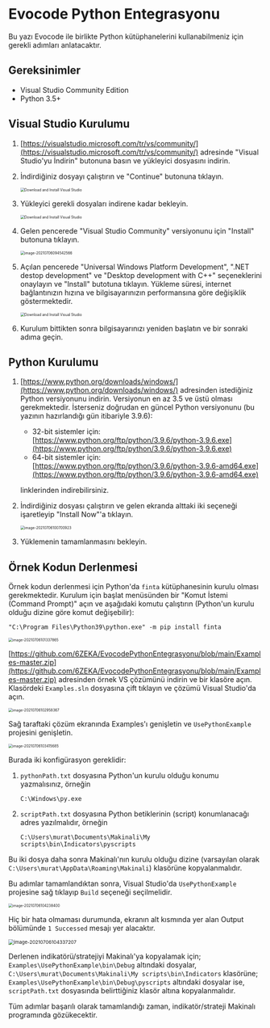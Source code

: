 # Evocode Python Entegrasyonu

Bu yazı Evocode ile birlikte Python kütüphanelerini kullanabilmeniz için gerekli adımları anlatacaktır.

## Gereksinimler

* Visual Studio Community Edition
* Python 3.5+

## Visual Studio Kurulumu

1. [https://visualstudio.microsoft.com/tr/vs/community/](https://visualstudio.microsoft.com/tr/vs/community/) adresinde "Visual Studio'yu İndirin" butonuna basın ve yükleyici dosyasını indirin.

2. İndirdiğiniz dosyayı çalıştırın ve "Continue" butonuna tıklayın.

   <img src="https://www.guru99.com/images/c-sharp-net/image003.png" alt="Download and Install Visual Studio" style="zoom:50%;" />

3. Yükleyici gerekli dosyaları indirene kadar bekleyin.

   <img src="https://www.guru99.com/images/c-sharp-net/image004.png" alt="Download and Install Visual Studio" style="zoom:50%;" />

4. Gelen pencerede "Visual Studio Community" versiyonunu için "Install" butonuna tıklayın.

   <img src="C:\Users\murat\AppData\Roaming\Typora\typora-user-images\image-20210706094542566.png" alt="image-20210706094542566" style="zoom:50%;" />

5. Açılan pencerede "Universal Windows Platform Development", ".NET destop development" ve "Desktop development with C++" seçeneklerini onaylayın ve "Install" butotuna tıklayın. Yükleme süresi, internet bağlantınızın hızına ve bilgisayarınızın performansına göre değişiklik göstermektedir.

   <img src="https://www.guru99.com/images/c-sharp-net/image006.png" alt="Download and Install Visual Studio" style="zoom:50%;" />

6. Kurulum bittikten sonra bilgisayarınızı yeniden başlatın ve bir sonraki adıma geçin.

## Python Kurulumu

1. [https://www.python.org/downloads/windows/](https://www.python.org/downloads/windows/) adresinden istediğiniz Python versiyonunu indirin. Versiyonun en az 3.5 ve üstü olması gerekmektedir. İsterseniz doğrudan en güncel Python versiyonunu (bu yazının hazırlandığı gün itibariyle 3.9.6):

   * 32-bit sistemler için: [https://www.python.org/ftp/python/3.9.6/python-3.9.6.exe](https://www.python.org/ftp/python/3.9.6/python-3.9.6.exe)
   * 64-bit sistemler için: [https://www.python.org/ftp/python/3.9.6/python-3.9.6-amd64.exe](https://www.python.org/ftp/python/3.9.6/python-3.9.6-amd64.exe)

   linklerinden indirebilirsiniz.

2. İndirdiğiniz dosyası çalıştırın ve gelen ekranda alttaki iki seçeneği işaretleyip "Install Now"'a tıklayın.

   <img src="C:\Users\murat\AppData\Roaming\Typora\typora-user-images\image-20210706100700923.png" alt="image-20210706100700923" style="zoom:50%;" />

   

3. Yüklemenin tamamlanmasını bekleyin.

## Örnek Kodun Derlenmesi

Örnek kodun derlenmesi için Python'da `finta` kütüphanesinin kurulu olması gerekmektedir. Kurulum için başlat menüsünden bir "Komut İstemi (Command Prompt)" açın ve aşağıdaki komutu çalıştırın (Python'un kurulu olduğu dizine göre komut değişebilir):

``````
"C:\Program Files\Python39\python.exe" -m pip install finta
``````

<img src="C:\Users\murat\AppData\Roaming\Typora\typora-user-images\image-20210706101337865.png" alt="image-20210706101337865" style="zoom:50%;" />

[https://github.com/6ZEKA/EvocodePythonEntegrasyonu/blob/main/Examples-master.zip](https://github.com/6ZEKA/EvocodePythonEntegrasyonu/blob/main/Examples-master.zip) adresinden örnek VS çözümünü indirin ve bir klasöre açın. Klasördeki `Examples.sln` dosyasına çift tıklayın ve çözümü Visual Studio'da açın.

<img src="C:\Users\murat\AppData\Roaming\Typora\typora-user-images\image-20210706102958367.png" alt="image-20210706102958367" style="zoom:50%;" />

Sağ taraftaki çözüm ekranında Examples'ı genişletin ve `UsePythonExample` projesini genişletin.

<img src="C:\Users\murat\AppData\Roaming\Typora\typora-user-images\image-20210706103415685.png" alt="image-20210706103415685" style="zoom: 50%;" />

Burada iki konfigürasyon gereklidir:

1. `pythonPath.txt` dosyasına Python'un kurulu olduğu konumu yazmalısınız, örneğin

   ```C:\Windows\py.exe```

2. `scriptPath.txt` dosyasına Python betiklerinin (script) konumlanacağı adres yazılmalıdır, örneğin

   ```C:\Users\murat\Documents\Makinali\My scripts\bin\Indicators\pyscripts```

Bu iki dosya daha sonra Makinalı'nın kurulu olduğu dizine (varsayılan olarak `C:\Users\murat\AppData\Roaming\Makinali`) klasörüne kopyalanmalıdır.

Bu adımlar tamamlandıktan sonra, Visual Studio'da `UsePythonExample` projesine sağ tıklayıp `Build` seçeneği seçilmelidir.

<img src="C:\Users\murat\AppData\Roaming\Typora\typora-user-images\image-20210706104238400.png" alt="image-20210706104238400" style="zoom:50%;" />

Hiç bir hata olmaması durumunda, ekranın alt kısmında yer alan Output bölümünde `1 Successed` mesajı yer alacaktır.

<img src="C:\Users\murat\AppData\Roaming\Typora\typora-user-images\image-20210706104337207.png" alt="image-20210706104337207" style="zoom:67%;" />

Derlenen indikatörü/stratejiyi Makinalı'ya kopyalamak için; `Examples\UsePythonExample\bin\Debug` altındaki dosyalar, `C:\Users\murat\Documents\Makinali\My scripts\bin\Indicators` klasörüne; `Examples\UsePythonExample\bin\Debug\pyscripts` altındaki dosyalar ise, `scriptPath.txt` dosyasında belirttiğiniz klasör altına kopyalanmalıdır.



Tüm adımlar başarılı olarak tamamlandığı zaman, indikatör/strateji Makinalı programında gözükecektir.